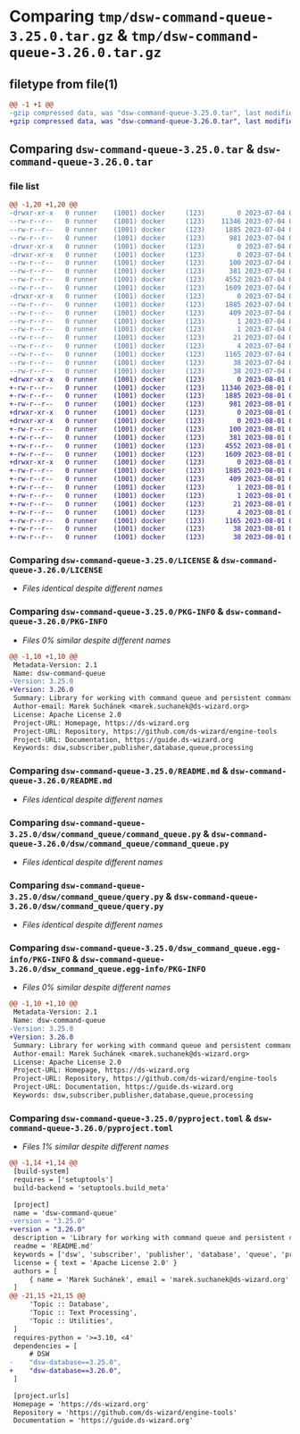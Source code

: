# Comparing `tmp/dsw-command-queue-3.25.0.tar.gz` & `tmp/dsw-command-queue-3.26.0.tar.gz`

## filetype from file(1)

```diff
@@ -1 +1 @@
-gzip compressed data, was "dsw-command-queue-3.25.0.tar", last modified: Tue Jul  4 07:29:29 2023, max compression
+gzip compressed data, was "dsw-command-queue-3.26.0.tar", last modified: Tue Aug  1 07:25:31 2023, max compression
```

## Comparing `dsw-command-queue-3.25.0.tar` & `dsw-command-queue-3.26.0.tar`

### file list

```diff
@@ -1,20 +1,20 @@
-drwxr-xr-x   0 runner    (1001) docker     (123)        0 2023-07-04 07:29:29.367880 dsw-command-queue-3.25.0/
--rw-r--r--   0 runner    (1001) docker     (123)    11346 2023-07-04 07:29:13.000000 dsw-command-queue-3.25.0/LICENSE
--rw-r--r--   0 runner    (1001) docker     (123)     1885 2023-07-04 07:29:29.363880 dsw-command-queue-3.25.0/PKG-INFO
--rw-r--r--   0 runner    (1001) docker     (123)      981 2023-07-04 07:29:13.000000 dsw-command-queue-3.25.0/README.md
-drwxr-xr-x   0 runner    (1001) docker     (123)        0 2023-07-04 07:29:29.359880 dsw-command-queue-3.25.0/dsw/
-drwxr-xr-x   0 runner    (1001) docker     (123)        0 2023-07-04 07:29:29.363880 dsw-command-queue-3.25.0/dsw/command_queue/
--rw-r--r--   0 runner    (1001) docker     (123)      100 2023-07-04 07:29:13.000000 dsw-command-queue-3.25.0/dsw/command_queue/__init__.py
--rw-r--r--   0 runner    (1001) docker     (123)      381 2023-07-04 07:29:28.000000 dsw-command-queue-3.25.0/dsw/command_queue/build_info.py
--rw-r--r--   0 runner    (1001) docker     (123)     4552 2023-07-04 07:29:13.000000 dsw-command-queue-3.25.0/dsw/command_queue/command_queue.py
--rw-r--r--   0 runner    (1001) docker     (123)     1609 2023-07-04 07:29:13.000000 dsw-command-queue-3.25.0/dsw/command_queue/query.py
-drwxr-xr-x   0 runner    (1001) docker     (123)        0 2023-07-04 07:29:29.363880 dsw-command-queue-3.25.0/dsw_command_queue.egg-info/
--rw-r--r--   0 runner    (1001) docker     (123)     1885 2023-07-04 07:29:29.000000 dsw-command-queue-3.25.0/dsw_command_queue.egg-info/PKG-INFO
--rw-r--r--   0 runner    (1001) docker     (123)      409 2023-07-04 07:29:29.000000 dsw-command-queue-3.25.0/dsw_command_queue.egg-info/SOURCES.txt
--rw-r--r--   0 runner    (1001) docker     (123)        1 2023-07-04 07:29:29.000000 dsw-command-queue-3.25.0/dsw_command_queue.egg-info/dependency_links.txt
--rw-r--r--   0 runner    (1001) docker     (123)        1 2023-07-04 07:29:29.000000 dsw-command-queue-3.25.0/dsw_command_queue.egg-info/not-zip-safe
--rw-r--r--   0 runner    (1001) docker     (123)       21 2023-07-04 07:29:29.000000 dsw-command-queue-3.25.0/dsw_command_queue.egg-info/requires.txt
--rw-r--r--   0 runner    (1001) docker     (123)        4 2023-07-04 07:29:29.000000 dsw-command-queue-3.25.0/dsw_command_queue.egg-info/top_level.txt
--rw-r--r--   0 runner    (1001) docker     (123)     1165 2023-07-04 07:29:13.000000 dsw-command-queue-3.25.0/pyproject.toml
--rw-r--r--   0 runner    (1001) docker     (123)       38 2023-07-04 07:29:29.367880 dsw-command-queue-3.25.0/setup.cfg
--rw-r--r--   0 runner    (1001) docker     (123)       38 2023-07-04 07:29:13.000000 dsw-command-queue-3.25.0/setup.py
+drwxr-xr-x   0 runner    (1001) docker     (123)        0 2023-08-01 07:25:31.214373 dsw-command-queue-3.26.0/
+-rw-r--r--   0 runner    (1001) docker     (123)    11346 2023-08-01 07:25:26.000000 dsw-command-queue-3.26.0/LICENSE
+-rw-r--r--   0 runner    (1001) docker     (123)     1885 2023-08-01 07:25:31.214373 dsw-command-queue-3.26.0/PKG-INFO
+-rw-r--r--   0 runner    (1001) docker     (123)      981 2023-08-01 07:25:26.000000 dsw-command-queue-3.26.0/README.md
+drwxr-xr-x   0 runner    (1001) docker     (123)        0 2023-08-01 07:25:31.214373 dsw-command-queue-3.26.0/dsw/
+drwxr-xr-x   0 runner    (1001) docker     (123)        0 2023-08-01 07:25:31.214373 dsw-command-queue-3.26.0/dsw/command_queue/
+-rw-r--r--   0 runner    (1001) docker     (123)      100 2023-08-01 07:25:26.000000 dsw-command-queue-3.26.0/dsw/command_queue/__init__.py
+-rw-r--r--   0 runner    (1001) docker     (123)      381 2023-08-01 07:25:30.000000 dsw-command-queue-3.26.0/dsw/command_queue/build_info.py
+-rw-r--r--   0 runner    (1001) docker     (123)     4552 2023-08-01 07:25:26.000000 dsw-command-queue-3.26.0/dsw/command_queue/command_queue.py
+-rw-r--r--   0 runner    (1001) docker     (123)     1609 2023-08-01 07:25:26.000000 dsw-command-queue-3.26.0/dsw/command_queue/query.py
+drwxr-xr-x   0 runner    (1001) docker     (123)        0 2023-08-01 07:25:31.214373 dsw-command-queue-3.26.0/dsw_command_queue.egg-info/
+-rw-r--r--   0 runner    (1001) docker     (123)     1885 2023-08-01 07:25:31.000000 dsw-command-queue-3.26.0/dsw_command_queue.egg-info/PKG-INFO
+-rw-r--r--   0 runner    (1001) docker     (123)      409 2023-08-01 07:25:31.000000 dsw-command-queue-3.26.0/dsw_command_queue.egg-info/SOURCES.txt
+-rw-r--r--   0 runner    (1001) docker     (123)        1 2023-08-01 07:25:31.000000 dsw-command-queue-3.26.0/dsw_command_queue.egg-info/dependency_links.txt
+-rw-r--r--   0 runner    (1001) docker     (123)        1 2023-08-01 07:25:31.000000 dsw-command-queue-3.26.0/dsw_command_queue.egg-info/not-zip-safe
+-rw-r--r--   0 runner    (1001) docker     (123)       21 2023-08-01 07:25:31.000000 dsw-command-queue-3.26.0/dsw_command_queue.egg-info/requires.txt
+-rw-r--r--   0 runner    (1001) docker     (123)        4 2023-08-01 07:25:31.000000 dsw-command-queue-3.26.0/dsw_command_queue.egg-info/top_level.txt
+-rw-r--r--   0 runner    (1001) docker     (123)     1165 2023-08-01 07:25:26.000000 dsw-command-queue-3.26.0/pyproject.toml
+-rw-r--r--   0 runner    (1001) docker     (123)       38 2023-08-01 07:25:31.214373 dsw-command-queue-3.26.0/setup.cfg
+-rw-r--r--   0 runner    (1001) docker     (123)       38 2023-08-01 07:25:26.000000 dsw-command-queue-3.26.0/setup.py
```

### Comparing `dsw-command-queue-3.25.0/LICENSE` & `dsw-command-queue-3.26.0/LICENSE`

 * *Files identical despite different names*

### Comparing `dsw-command-queue-3.25.0/PKG-INFO` & `dsw-command-queue-3.26.0/PKG-INFO`

 * *Files 0% similar despite different names*

```diff
@@ -1,10 +1,10 @@
 Metadata-Version: 2.1
 Name: dsw-command-queue
-Version: 3.25.0
+Version: 3.26.0
 Summary: Library for working with command queue and persistent commands
 Author-email: Marek Suchánek <marek.suchanek@ds-wizard.org>
 License: Apache License 2.0
 Project-URL: Homepage, https://ds-wizard.org
 Project-URL: Repository, https://github.com/ds-wizard/engine-tools
 Project-URL: Documentation, https://guide.ds-wizard.org
 Keywords: dsw,subscriber,publisher,database,queue,processing
```

### Comparing `dsw-command-queue-3.25.0/README.md` & `dsw-command-queue-3.26.0/README.md`

 * *Files identical despite different names*

### Comparing `dsw-command-queue-3.25.0/dsw/command_queue/command_queue.py` & `dsw-command-queue-3.26.0/dsw/command_queue/command_queue.py`

 * *Files identical despite different names*

### Comparing `dsw-command-queue-3.25.0/dsw/command_queue/query.py` & `dsw-command-queue-3.26.0/dsw/command_queue/query.py`

 * *Files identical despite different names*

### Comparing `dsw-command-queue-3.25.0/dsw_command_queue.egg-info/PKG-INFO` & `dsw-command-queue-3.26.0/dsw_command_queue.egg-info/PKG-INFO`

 * *Files 0% similar despite different names*

```diff
@@ -1,10 +1,10 @@
 Metadata-Version: 2.1
 Name: dsw-command-queue
-Version: 3.25.0
+Version: 3.26.0
 Summary: Library for working with command queue and persistent commands
 Author-email: Marek Suchánek <marek.suchanek@ds-wizard.org>
 License: Apache License 2.0
 Project-URL: Homepage, https://ds-wizard.org
 Project-URL: Repository, https://github.com/ds-wizard/engine-tools
 Project-URL: Documentation, https://guide.ds-wizard.org
 Keywords: dsw,subscriber,publisher,database,queue,processing
```

### Comparing `dsw-command-queue-3.25.0/pyproject.toml` & `dsw-command-queue-3.26.0/pyproject.toml`

 * *Files 1% similar despite different names*

```diff
@@ -1,14 +1,14 @@
 [build-system]
 requires = ['setuptools']
 build-backend = 'setuptools.build_meta'
 
 [project]
 name = 'dsw-command-queue'
-version = "3.25.0"
+version = "3.26.0"
 description = 'Library for working with command queue and persistent commands'
 readme = 'README.md'
 keywords = ['dsw', 'subscriber', 'publisher', 'database', 'queue', 'processing']
 license = { text = 'Apache License 2.0' }
 authors = [
     { name = 'Marek Suchánek', email = 'marek.suchanek@ds-wizard.org' }
 ]
@@ -21,15 +21,15 @@
     'Topic :: Database',
     'Topic :: Text Processing',
     'Topic :: Utilities',
 ]
 requires-python = '>=3.10, <4'
 dependencies = [
     # DSW
-    "dsw-database==3.25.0",
+    "dsw-database==3.26.0",
 ]
 
 [project.urls]
 Homepage = 'https://ds-wizard.org'
 Repository = 'https://github.com/ds-wizard/engine-tools'
 Documentation = 'https://guide.ds-wizard.org'
```

